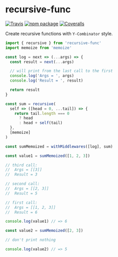 # recursive-func

[![Travis][build-badge]][build]
[![npm package][npm-badge]][npm]
[![Coveralls][coveralls-badge]][coveralls]

Create recursive functions with `Y-Combinator` style.
```js
import { recursive } from 'recursive-func'
import memoize from 'memoize'

const log = next => (...args) => {
  const result = next(...args)

  // will print from the last call to the first
  console.log('Args = ', args)
  console.log('Result = ', result)

  return result
}

const sum = recursive(
  self => ([head = 0, ...tail]) => {
    return tail.length === 0
      ? head
      : head + self(tail)
  },
  [memoize]
)

const sumMemoized = withMiddlewares([log], sum)

const value1 = sumMemoized([1, 2, 3])

// third call:
//  Args = [[3]]
//  Result = 3

// second call:
//  Args = [[2, 3]]
//  Result = 5

// first call:
//  Args = [[1, 2, 3]]
//  Result = 6

console.log(value1) // => 6

const value2 = sumMemoized([2, 3])

// don't print nothing

console.log(value2) // => 5
```

[build-badge]: https://img.shields.io/travis/user/repo/master.png?style=flat-square
[build]: https://travis-ci.org/user/repo

[npm-badge]: https://img.shields.io/npm/v/npm-package.png?style=flat-square
[npm]: https://www.npmjs.org/package/npm-package

[coveralls-badge]: https://img.shields.io/coveralls/user/repo/master.png?style=flat-square
[coveralls]: https://coveralls.io/github/user/repo
